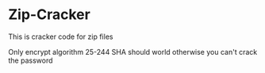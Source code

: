 # Zip-Cracker
This is cracker code for zip files

Only encrypt algorithm 25-244 SHA should world otherwise you can't crack the password
